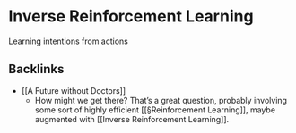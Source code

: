 # Inverse Reinforcement Learning
Learning intentions from actions

## Backlinks
* [[A Future without Doctors]]
	* How might we get there? That’s a great question, probably involving some sort of highly efficient [[§Reinforcement Learning]], maybe augmented with [[Inverse Reinforcement Learning]].

<!-- #p1 #service -->

<!-- {BearID:1FA4C99F-BCB4-4B5C-9606-006457CFB5EB-79850-0000076E129697F9} -->
